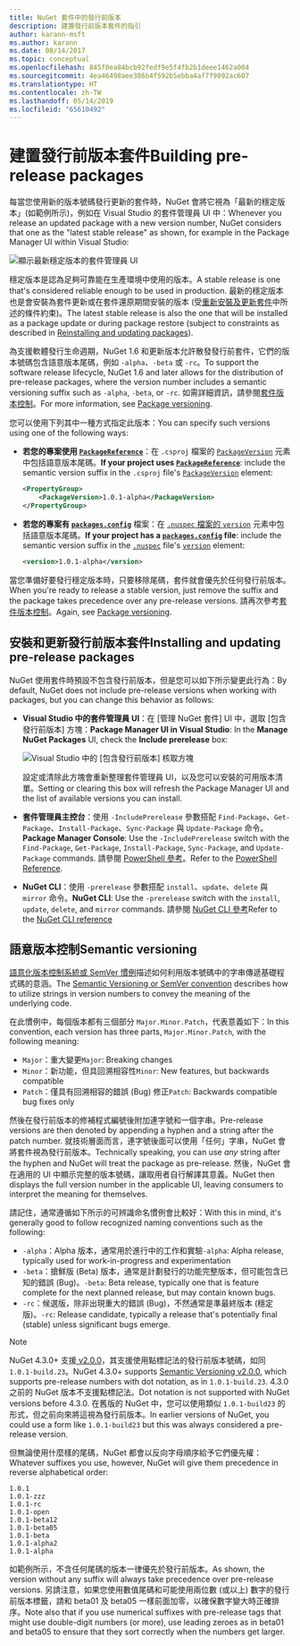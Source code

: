 ```yaml
---
title: NuGet 套件中的發行前版本
description: 建置發行前版本套件的指引
author: karann-msft
ms.author: karann
ms.date: 08/14/2017
ms.topic: conceptual
ms.openlocfilehash: 845f0ea84bcb92fedf9e5f4fb2b1deee1462a004
ms.sourcegitcommit: 4ea46498aee386b4f592b5ebba4af7f9092ac607
ms.translationtype: HT
ms.contentlocale: zh-TW
ms.lasthandoff: 05/14/2019
ms.locfileid: "65610492"
---
```

# <a name="building-pre-release-packages"></a><span data-ttu-id="2f0d9-103">建置發行前版本套件</span><span class="sxs-lookup"><span data-stu-id="2f0d9-103">Building pre-release packages</span></span>

<span data-ttu-id="2f0d9-104">每當您使用新的版本號碼發行更新的套件時，NuGet 會將它視為「最新的穩定版本」(如範例所示)，例如在 Visual Studio 的套件管理員 UI 中：</span><span class="sxs-lookup"><span data-stu-id="2f0d9-104">Whenever you release an updated package with a new version number, NuGet considers that one as the "latest stable release" as shown, for example in the Package Manager UI within Visual Studio:</span></span>

![顯示最新穩定版本的套件管理員 UI](media/Prerelease_01-LatestStable.png)

<span data-ttu-id="2f0d9-106">穩定版本是認為足夠可靠能在生產環境中使用的版本。</span><span class="sxs-lookup"><span data-stu-id="2f0d9-106">A stable release is one that's considered reliable enough to be used in production.</span></span> <span data-ttu-id="2f0d9-107">最新的穩定版本也是會安裝為套件更新或在套件還原期間安裝的版本 (受[重新安裝及更新套件](../consume-packages/reinstalling-and-updating-packages.md)中所述的條件約束)。</span><span class="sxs-lookup"><span data-stu-id="2f0d9-107">The latest stable release is also the one that will be installed as a package update or during package restore (subject to constraints as described in [Reinstalling and updating packages](../consume-packages/reinstalling-and-updating-packages.md)).</span></span>

<span data-ttu-id="2f0d9-108">為支援軟體發行生命週期，NuGet 1.6 和更新版本允許散發發行前套件，它們的版本號碼包含語意版本尾碼，例如 `-alpha`、`-beta` 或 `-rc`。</span><span class="sxs-lookup"><span data-stu-id="2f0d9-108">To support the software release lifecycle, NuGet 1.6 and later allows for the distribution of pre-release packages, where the version number includes a semantic versioning suffix such as `-alpha`, `-beta`, or `-rc`.</span></span> <span data-ttu-id="2f0d9-109">如需詳細資訊，請參閱[套件版本控制](../reference/package-versioning.md#pre-release-versions)。</span><span class="sxs-lookup"><span data-stu-id="2f0d9-109">For more information, see [Package versioning](../reference/package-versioning.md#pre-release-versions).</span></span>

<span data-ttu-id="2f0d9-110">您可以使用下列其中一種方式指定此版本：</span><span class="sxs-lookup"><span data-stu-id="2f0d9-110">You can specify such versions using one of the following ways:</span></span>

- <span data-ttu-id="2f0d9-111">**若您的專案使用 [`PackageReference`](../consume-packages/package-references-in-project-files.md)**：在 `.csproj` 檔案的 [`PackageVersion`](/dotnet/core/tools/csproj.md#packageversion) 元素中包括語意版本尾碼。</span><span class="sxs-lookup"><span data-stu-id="2f0d9-111">**If your project uses [`PackageReference`](../consume-packages/package-references-in-project-files.md)**: include the semantic version suffix in the `.csproj` file's [`PackageVersion`](/dotnet/core/tools/csproj.md#packageversion) element:</span></span>

    ```xml
    <PropertyGroup>
        <PackageVersion>1.0.1-alpha</PackageVersion>
    </PropertyGroup>
    ```

- <span data-ttu-id="2f0d9-112">**若您的專案有 [`packages.config`](../reference/packages-config.md)** 檔案：在 [`.nuspec`](../reference/nuspec.md)[ 檔案的 `version`](../reference/nuspec.md#version) 元素中包括語意版本尾碼。</span><span class="sxs-lookup"><span data-stu-id="2f0d9-112">**If your project has a [`packages.config`](../reference/packages-config.md) file**: include the semantic version suffix in the [`.nuspec`](../reference/nuspec.md) file's [`version`](../reference/nuspec.md#version) element:</span></span>

    ```xml
    <version>1.0.1-alpha</version>
    ```

<span data-ttu-id="2f0d9-113">當您準備好要發行穩定版本時，只要移除尾碼，套件就會優先於任何發行前版本。</span><span class="sxs-lookup"><span data-stu-id="2f0d9-113">When you're ready to release a stable version, just remove the suffix and the package takes precedence over any pre-release versions.</span></span> <span data-ttu-id="2f0d9-114">請再次參考[套件版本控制](../reference/package-versioning.md#pre-release-versions)。</span><span class="sxs-lookup"><span data-stu-id="2f0d9-114">Again, see [Package versioning](../reference/package-versioning.md#pre-release-versions).</span></span>

## <a name="installing-and-updating-pre-release-packages"></a><span data-ttu-id="2f0d9-115">安裝和更新發行前版本套件</span><span class="sxs-lookup"><span data-stu-id="2f0d9-115">Installing and updating pre-release packages</span></span>

<span data-ttu-id="2f0d9-116">NuGet 使用套件時預設不包含發行前版本，但是您可以如下所示變更此行為：</span><span class="sxs-lookup"><span data-stu-id="2f0d9-116">By default, NuGet does not include pre-release versions when working with packages, but you can change this behavior as follows:</span></span>

- <span data-ttu-id="2f0d9-117">**Visual Studio 中的套件管理員 UI**：在 [管理 NuGet 套件] UI 中，選取 [包含發行前版本] 方塊：</span><span class="sxs-lookup"><span data-stu-id="2f0d9-117">**Package Manager UI in Visual Studio**: In the **Manage NuGet Packages** UI, check the **Include prerelease** box:</span></span>

    ![Visual Studio 中的 [包含發行前版本] 核取方塊](media/Prerelease_02-CheckPrerelease.png)

    <span data-ttu-id="2f0d9-119">設定或清除此方塊會重新整理套件管理員 UI，以及您可以安裝的可用版本清單。</span><span class="sxs-lookup"><span data-stu-id="2f0d9-119">Setting or clearing this box will refresh the Package Manager UI and the list of available versions you can install.</span></span>

- <span data-ttu-id="2f0d9-120">**套件管理員主控台**：使用 `-IncludePrerelease` 參數搭配 `Find-Package`、`Get-Package`、`Install-Package`、`Sync-Package` 與 `Update-Package` 命令。</span><span class="sxs-lookup"><span data-stu-id="2f0d9-120">**Package Manager Console**: Use the `-IncludePrerelease` switch with the `Find-Package`, `Get-Package`, `Install-Package`, `Sync-Package`, and `Update-Package` commands.</span></span> <span data-ttu-id="2f0d9-121">請參閱 [PowerShell 參考](../tools/powershell-reference.md)。</span><span class="sxs-lookup"><span data-stu-id="2f0d9-121">Refer to the [PowerShell Reference](../tools/powershell-reference.md).</span></span>

- <span data-ttu-id="2f0d9-122">**NuGet CLI**：使用 `-prerelease` 參數搭配 `install`、`update`、`delete` 與 `mirror` 命令。</span><span class="sxs-lookup"><span data-stu-id="2f0d9-122">**NuGet CLI**: Use the `-prerelease` switch with the `install`, `update`, `delete`, and `mirror` commands.</span></span> <span data-ttu-id="2f0d9-123">請參閱 [NuGet CLI 參考](../tools/nuget-exe-cli-reference.md)</span><span class="sxs-lookup"><span data-stu-id="2f0d9-123">Refer to the [NuGet CLI reference](../tools/nuget-exe-cli-reference.md)</span></span>

## <a name="semantic-versioning"></a><span data-ttu-id="2f0d9-124">語意版本控制</span><span class="sxs-lookup"><span data-stu-id="2f0d9-124">Semantic versioning</span></span>

<span data-ttu-id="2f0d9-125">[語意化版本控制系統或 SemVer 慣例](http://semver.org/spec/v1.0.0.html)描述如何利用版本號碼中的字串傳遞基礎程式碼的意涵。</span><span class="sxs-lookup"><span data-stu-id="2f0d9-125">The [Semantic Versioning or SemVer convention](http://semver.org/spec/v1.0.0.html) describes how to utilize strings in version numbers to convey the meaning of the underlying code.</span></span>

<span data-ttu-id="2f0d9-126">在此慣例中，每個版本都有三個部分 `Major.Minor.Patch`，代表意義如下：</span><span class="sxs-lookup"><span data-stu-id="2f0d9-126">In this convention, each version has three parts, `Major.Minor.Patch`, with the following meaning:</span></span>

- <span data-ttu-id="2f0d9-127">`Major`：重大變更</span><span class="sxs-lookup"><span data-stu-id="2f0d9-127">`Major`: Breaking changes</span></span>
- <span data-ttu-id="2f0d9-128">`Minor`：新功能，但具回溯相容性</span><span class="sxs-lookup"><span data-stu-id="2f0d9-128">`Minor`: New features, but backwards compatible</span></span>
- <span data-ttu-id="2f0d9-129">`Patch`：僅具有回溯相容的錯誤 (Bug) 修正</span><span class="sxs-lookup"><span data-stu-id="2f0d9-129">`Patch`: Backwards compatible bug fixes only</span></span>

<span data-ttu-id="2f0d9-130">然後在發行前版本的修補程式編號後附加連字號和一個字串。</span><span class="sxs-lookup"><span data-stu-id="2f0d9-130">Pre-release versions are then denoted by appending a hyphen and a string after the patch number.</span></span> <span data-ttu-id="2f0d9-131">就技術層面而言，連字號後面可以使用「任何」字串，NuGet 會將套件視為發行前版本。</span><span class="sxs-lookup"><span data-stu-id="2f0d9-131">Technically speaking, you can use *any* string after the hyphen and NuGet will treat the package as pre-release.</span></span> <span data-ttu-id="2f0d9-132">然後，NuGet 會在適用的 UI 中顯示完整的版本號碼，讓取用者自行解譯其意義。</span><span class="sxs-lookup"><span data-stu-id="2f0d9-132">NuGet then displays the full version number in the applicable UI, leaving consumers to interpret the meaning for themselves.</span></span>

<span data-ttu-id="2f0d9-133">請記住，通常遵循如下所示的可辨識命名慣例會比較好：</span><span class="sxs-lookup"><span data-stu-id="2f0d9-133">With this in mind, it's generally good to follow recognized naming conventions such as the following:</span></span>

- <span data-ttu-id="2f0d9-134">`-alpha`：Alpha 版本，通常用於進行中的工作和實驗</span><span class="sxs-lookup"><span data-stu-id="2f0d9-134">`-alpha`: Alpha release, typically used for work-in-progress and experimentation</span></span>
- <span data-ttu-id="2f0d9-135">`-beta`：搶鮮版 (Beta) 版本，通常是計劃發行的功能完整版本，但可能包含已知的錯誤 (Bug)。</span><span class="sxs-lookup"><span data-stu-id="2f0d9-135">`-beta`: Beta release, typically one that is feature complete for the next planned release, but may contain known bugs.</span></span>
- <span data-ttu-id="2f0d9-136">`-rc`：候選版，除非出現重大的錯誤 (Bug)，不然通常是準最終版本 (穩定版)。</span><span class="sxs-lookup"><span data-stu-id="2f0d9-136">`-rc`: Release candidate, typically a release that's potentially final (stable) unless significant bugs emerge.</span></span>

> [!Note]
> <span data-ttu-id="2f0d9-137">NuGet 4.3.0+ 支援[ v2.0.0](http://semver.org/spec/v2.0.0.html)，其支援使用點標記法的發行前版本號碼，如同 `1.0.1-build.23`。</span><span class="sxs-lookup"><span data-stu-id="2f0d9-137">NuGet 4.3.0+ supports [Semantic Versioning v2.0.0](http://semver.org/spec/v2.0.0.html), which supports pre-release numbers with dot notation, as in `1.0.1-build.23`.</span></span> <span data-ttu-id="2f0d9-138">4.3.0 之前的 NuGet 版本不支援點標記法。</span><span class="sxs-lookup"><span data-stu-id="2f0d9-138">Dot notation is not supported with NuGet versions before 4.3.0.</span></span> <span data-ttu-id="2f0d9-139">在舊版的 NuGet 中，您可以使用類似 `1.0.1-build23` 的形式，但之前向來將這視為發行前版本。</span><span class="sxs-lookup"><span data-stu-id="2f0d9-139">In earlier versions of NuGet, you could use a form like `1.0.1-build23` but this was always considered a pre-release version.</span></span>

<span data-ttu-id="2f0d9-140">但無論使用什麼樣的尾碼，NuGet 都會以反向字母順序給予它們優先權：</span><span class="sxs-lookup"><span data-stu-id="2f0d9-140">Whatever suffixes you use, however, NuGet will give them precedence in reverse alphabetical order:</span></span>

    1.0.1
    1.0.1-zzz
    1.0.1-rc
    1.0.1-open
    1.0.1-beta12
    1.0.1-beta05
    1.0.1-beta
    1.0.1-alpha2
    1.0.1-alpha

<span data-ttu-id="2f0d9-141">如範例所示，不含任何尾碼的版本一律優先於發行前版本。</span><span class="sxs-lookup"><span data-stu-id="2f0d9-141">As shown, the version without any suffix will always take precedence over pre-release versions.</span></span> <span data-ttu-id="2f0d9-142">另請注意，如果您使用數值尾碼和可能使用兩位數 (或以上) 數字的發行前版本標籤，請和 beta01 及 beta05 一樣前面加零，以確保數字變大時正確排序。</span><span class="sxs-lookup"><span data-stu-id="2f0d9-142">Note also that if you use numerical suffixes with pre-release tags that might use double-digit numbers (or more), use leading zeroes as in beta01 and beta05 to ensure that they sort correctly when the numbers get larger.</span></span>
